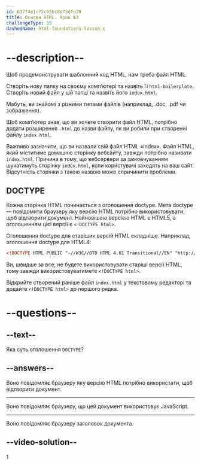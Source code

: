 ```yaml
---
id: 637f4e1c72c65bc8e73dfe20
title: Основи HTML. Урок №3
challengeType: 15
dashedName: html-foundations-lesson-c
---
```


# --description--

Щоб продемонструвати шаблонний код HTML, нам треба файл HTML.

Створіть нову папку на своєму комп’ютері та назвіть її `html-boilerplate`. Створіть новий файл у цій папці та назвіть його `index.html`.

Мабуть, ви знайомі з різними типами файлів (наприклад, .doc, .pdf чи зображення).

Щоб комп’ютер знав, що ви хочете створити файл HTML, потрібно додати розширення `.html` до назви файлу, як ви робили при створенні файлу `index.html`.

Важливо зазначити, що ви назвали свій файл HTML «index». Файл HTML, який міститиме домашню сторінку вебсайту, завжди потрібно називати `index.html`. Причина в тому, що вебсервери за замовчуванням шукатимуть сторінку `index.html`, коли користувачі заходять на ваш сайт. Відсутність сторінки з такою назвою може спричинити проблеми.

## DOCTYPE

Кожна сторінка HTML починається з оголошення doctype. Мета doctype — повідомити браузеру яку версію HTML потрібно використовувати, щоб відтворити документ. Найновішою версією HTML є HTML5, а оголошенням цієї версії є `<!DOCTYPE html>`.

Оголошення doctype для старіших версій HTML складніше. Наприклад, оголошення doctype для HTML4:

```html
<!DOCTYPE HTML PUBLIC "-//W3C//DTD HTML 4.01 Transitional//EN" "http://www.w3.org/TR/html4/loose.dtd">
```

Ви, швидше за все, не будете використовувати старіші версії HTML, тому завжди використовуватимете `<!DOCTYPE html>`.

Відкрийте створений раніше файл `index.html` у текстовому редакторі та додайте `<!DOCTYPE html>` до першого рядка.

# --questions--
## --text--

Яка суть оголошення `DOCTYPE`?

## --answers--

Воно повідомляє браузеру яку версію HTML потрібно використати, щоб відтворити документ.

---

Воно повідомляє браузеру, що цей документ використовує JavaScript.

---

Воно повідомляє браузеру заголовок документа.


## --video-solution--

1
